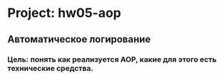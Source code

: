 # Project: hw05-aop
## Автоматическое логирование
### Цeль: понять как реализуется AOP, какие для этого есть технические средства.

